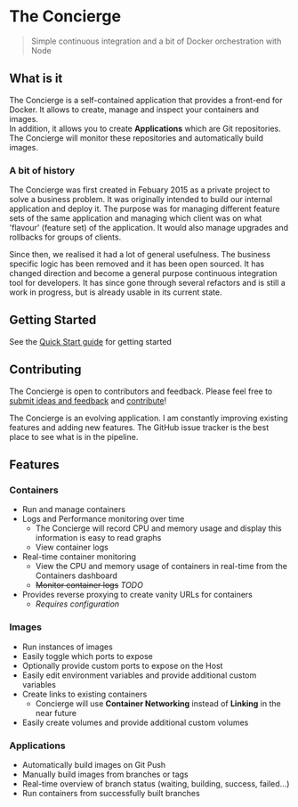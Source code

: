 # The Concierge

> Simple continuous integration and a bit of Docker orchestration with Node

## What is it
The Concierge is a self-contained application that provides a front-end for Docker. It allows to create, manage and inspect your containers and images.  
In addition, it allows you to create **Applications** which are Git repositories. The Concierge will monitor these repositories and automatically build images.

### A bit of history
The Concierge was first created in Febuary 2015 as a private project to solve a business problem. It was originally intended to build our internal application and deploy it. The purpose was for managing different feature sets of the same application and managing which client was on what 'flavour' (feature set) of the application. It would also manage upgrades and rollbacks for groups of clients.

Since then, we realised it had a lot of general usefulness. The business specific logic has been removed and it has been open sourced. It has changed direction and become a general purpose continuous integration tool for developers. It has since gone through several refactors and is still a work in progress, but is already usable in its current state.

## Getting Started
See the [Quick Start guide](guide) for getting started

## Contributing
The Concierge is open to contributors and feedback. Please feel free to [submit ideas and feedback](https://github.com/the-concierge/concierge/issues) and [contribute](https://github.com/the-concierge/concierge/issues?q=is%3Aissue+is%3Aopen+label%3Aapproved)!

The Concierge is an evolving application. I am constantly improving existing features and adding new features. The GitHub issue tracker is the best place to see what is in the pipeline.

## Features

### Containers
- Run and manage containers
- Logs and Performance monitoring over time
  - The Concierge will record CPU and memory usage and display this information is easy to read graphs
  - View container logs 
- Real-time container monitoring
  - View the CPU and memory usage of containers in real-time from the Containers dashboard
  - ~~Monitor container logs~~ _TODO_
- Provides reverse proxying to create vanity URLs for containers
  - _Requires configuration_

### Images
- Run instances of images
- Easily toggle which ports to expose
- Optionally provide custom ports to expose on the Host
- Easily edit environment variables and provide additional custom variables
- Create links to existing containers
  - Concierge will use **Container Networking** instead of **Linking** in the near future
- Easily create volumes and provide additional custom volumes

### Applications
- Automatically build images on Git Push
- Manually build images from branches or tags
- Real-time overview of branch status (waiting, building, success, failed...)
- Run containers from successfully built branches